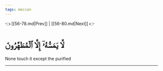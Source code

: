```yaml
---
tags: meccan
---
```


👈 [[56-78.md|Prev]] | [[56-80.md|Next]] 👉

# لَّا يَمَسُّهُۥٓ إِلَّا ٱلۡمُطَهَّرُونَ

None touch it except the purified

---

